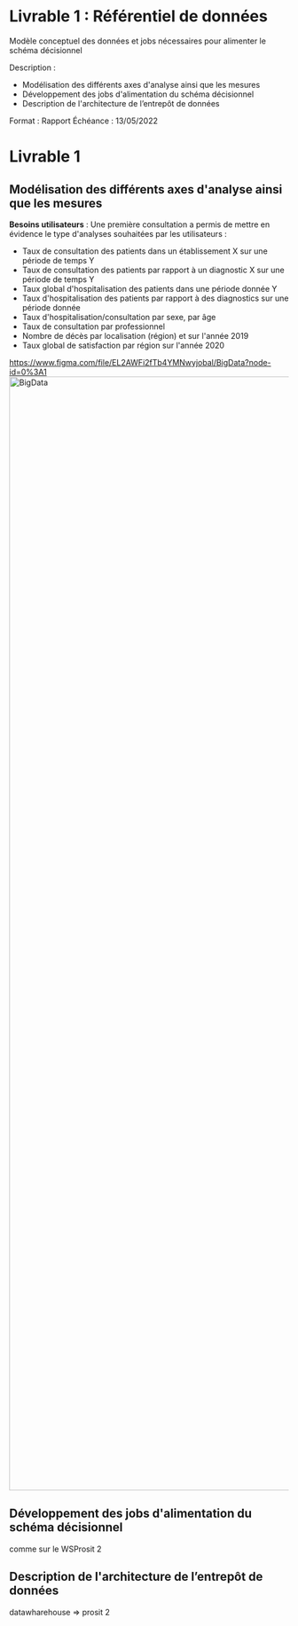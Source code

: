 # Livrable 1 : Référentiel de données
Modèle conceptuel des données et jobs nécessaires pour alimenter le schéma décisionnel

Description :
- Modélisation des différents axes d'analyse ainsi que les mesures
- Développement des jobs d'alimentation du schéma décisionnel
- Description de l'architecture de l’entrepôt de données

Format : Rapport
Échéance : 13/05/2022

# Livrable 1

## Modélisation des différents axes d'analyse ainsi que les mesures
**Besoins utilisateurs** : 
Une première consultation a permis de mettre en évidence le type d'analyses souhaitées par les utilisateurs :
- Taux de consultation des patients dans un établissement X sur une période de temps Y
- Taux de consultation des patients par rapport à un diagnostic X sur une période de temps Y
- Taux global d'hospitalisation des patients dans une période donnée Y
- Taux d'hospitalisation des patients par rapport à des diagnostics sur une période donnée
- Taux d'hospitalisation/consultation par sexe, par âge
- Taux de consultation par professionnel
- Nombre de décès par localisation (région) et sur l'année 2019
- Taux global de satisfaction par région sur l'année 2020

https://www.figma.com/file/EL2AWFi2fTb4YMNwyjobal/BigData?node-id=0%3A1
<img width="2009" alt="BigData" src="https://user-images.githubusercontent.com/56393986/167380532-11b296bb-d3b8-48e6-ae30-af4d88ee4af8.png">

## Développement des jobs d'alimentation du schéma décisionnel
comme sur le WSProsit 2

## Description de l'architecture de l’entrepôt de données
datawharehouse => prosit 2
